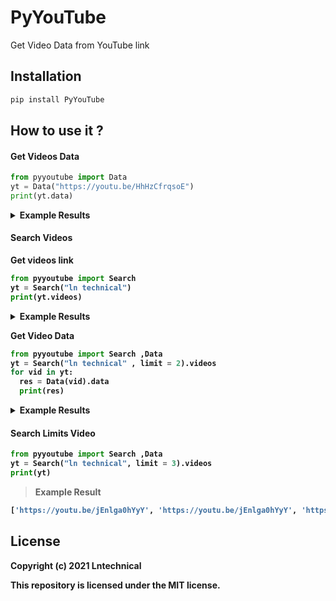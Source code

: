 # PyYouTube 


Get Video Data from YouTube link 

## Installation 
```bash
pip install PyYouTube
```

## How to use it ?
#### Get Videos Data 

```python
from pyyoutube import Data
yt = Data("https://youtu.be/HhHzCfrqsoE")
print(yt.data)
```
<details>
  <summary><b>Example Results</summary>
<br/>

```json
{
  "id": "HhHzCfrqsoE",
  "title": "How To Create MongoDB Database  Url",
  "thumbnails": "https://i.ytimg.com/vi/HhHzCfrqsoE/hqdefault.jpg?sqp=-oaymwEiCKgBEF5IWvKriqkDFQgBFQAAAAAYASUAAMhCPQCAokN4AQ==\\u0026rs=AOn4CLBOkJZAdEpYxQOVdaUxFHdbThH_DQ",
  "views": "91",
  "likes": "11",
  "dislikes": "No",
  "publishdate": "2021-08-04",
  "category": "Howto \\u0026 Style",
  "channel_name": "Ln Technical",
  "subscriber": "1.15K subscribers"
}
```

</details>

#### Search Videos
 Get videos link 
```python 
from pyyoutube import Search
yt = Search("ln technical")
print(yt.videos)
```
<details>
  <summary><b>Example Results</summary>
<br/>

```bash
['https://youtu.be/jEnlga0hYyY', 'https://youtu.be/jEnlga0hYyY', 'https://youtu.be/Fxj5ZpaNq24', 'https://youtu.be/bAyh6FU01ho', 'https://youtu.be/DPCN3abXmsc', 'https://youtu.be/ros6m2BBI84', 'https://youtu.be/jEnlga0hYyY', 'https://youtu.be/hbtfaAx4bBE', 'https://youtu.be/qvBt04Q60Mg', 'https://youtu.be/1T3rAZH4rmw']
```

</details>

 Get Video Data 
```python 
from pyyoutube import Search ,Data 
yt = Search("ln technical" , limit = 2).videos
for vid in yt:
  res = Data(vid).data
  print(res)
```
<details>
  <summary>Example Results</summary>
<br/>

```json
[
  {
    "id": "jEnlga0hYyY",
    "title": "Tutorial 1 - History of Infor ERP LN",
    "thumbnails": "https://i.ytimg.com/vi/jEnlga0hYyY/hqdefault.jpg?sqp=-oaymwEiCKgBEF5IWvKriqkDFQgBFQAAAAAYASUAAMhCPQCAokN4AQ==\\u0026rs=AOn4CLC9vnXpG2XmDpNfwZHEBMdo8GVf-A",
    "views": "9957",
    "likes": "80",
    "dislikes": "1",
    "publishdate": "2017-11-07",
    "category": "Education",
    "channel_name": "Infor LN Technical Trainer",
    "subscriber": "935 subscribers"
  },
  {
    "id": "jEnlga0hYyY",
    "title": "Tutorial 1 - History of Infor ERP LN",
    "thumbnails": "https://i.ytimg.com/vi/jEnlga0hYyY/hqdefault.jpg?sqp=-oaymwEiCKgBEF5IWvKriqkDFQgBFQAAAAAYASUAAMhCPQCAokN4AQ==\\u0026rs=AOn4CLC9vnXpG2XmDpNfwZHEBMdo8GVf-A",
    "views": "9957",
    "likes": "80",
    "dislikes": "1",
    "publishdate": "2017-11-07",
    "category": "Education",
    "channel_name": "Infor LN Technical Trainer",
    "subscriber": "935 subscribers"
  }
]
```
</details>

#### Search Limits Video 
```python 
from pyyoutube import Search ,Data 
yt = Search("ln technical", limit = 3).videos
print(yt)
```
>Example Result 
```bash
['https://youtu.be/jEnlga0hYyY', 'https://youtu.be/jEnlga0hYyY', 'https://youtu.be/Fxj5ZpaNq24']
```
## License 
Copyright (c) 2021 Lntechnical

This repository is licensed under the MIT license.
